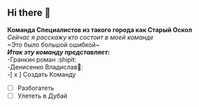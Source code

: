 ## Hi there 👋
**Команда Специалистов из такого города как Старый Оскол**  
*Сейчас я расскажу кто состоит в моей команде*    
~Это было большой ошибкой~  
***Итак эту команду представляет:***  
-Гранкин роман :shipit:  
-Денисенко Владислав🐀:    
-[ x ] Создать Команду  
-[ ] Разбогатеть  
-[ ] Улететь в Дубай
<!--

**Here are some ideas to get you started:**

🙋‍♀️ A short introduction - what is your organization all about?
🌈 Contribution guidelines - how can the community get involved?
👩‍💻 Useful resources - where can the community find your docs? Is there anything else the community should know?
🍿 Fun facts - what does your team eat for breakfast?
🧙 Remember, you can do mighty things with the power of [Markdown](https://docs.github.com/github/writing-on-github/getting-started-with-writing-and-formatting-on-github/basic-writing-and-formatting-syntax)
-->
